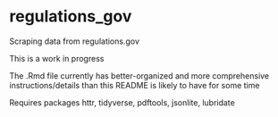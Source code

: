 # regulations_gov
Scraping data from regulations.gov

This is a work in progress

The .Rmd file currently has better-organized and more comprehensive instructions/details than this README is likely to have for some time

Requires packages httr, tidyverse, pdftools, jsonlite, lubridate
